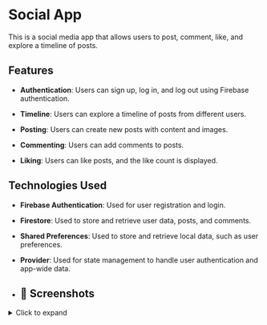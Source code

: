 # Social App

This is a social media app that allows users to post, comment, like, and explore a timeline of posts.

## Features

- **Authentication**: Users can sign up, log in, and log out using Firebase authentication.

- **Timeline**: Users can explore a timeline of posts from different users.

- **Posting**: Users can create new posts with content and images.

- **Commenting**: Users can add comments to posts.

- **Liking**: Users can like posts, and the like count is displayed.

## Technologies Used

- **Firebase Authentication**: Used for user registration and login.

- **Firestore**: Used to store and retrieve user data, posts, and comments.

- **Shared Preferences**: Used to store and retrieve local data, such as user preferences.

- **Provider**: Used for state management to handle user authentication and app-wide data.

- ## 📸 Screenshots

<details>
<summary>Click to expand</summary>



### Login Screen
<img src= "images/login.jpg" alt="login" width="210" height="450">

### signup Screen
<img src="images/signup.jpg" alt="signUp" width="210" height="450">

### Timeline
<img src="images/timeline.jpg" alt=" List" width="210" height="450">

### Timeline 
<img src="images/timeline2.jpg" alt="= List" width="210" height="450">

### Add new Post

<img src="images/post.jpg" alt="post" width="210" height="450">




</details>
